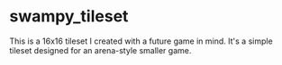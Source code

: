 # swampy_tileset
This is a 16x16 tileset I created with a future game in mind. It's a simple tileset designed for an arena-style smaller game.
